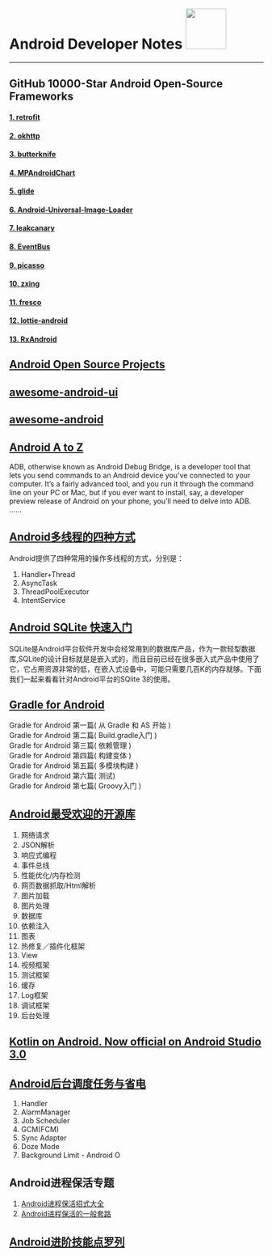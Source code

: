 # Android Developer Notes     <img src="https://github.com/Mylittleswift/Developer_Notes/blob/master/logo/android_logo.png" width="80"> 
------------------------------------------------------------------------------------------------------------------------------
## GitHub 10000-Star Android Open-Source Frameworks
#### [1. retrofit](https://github.com/square/retrofit)
#### [2. okhttp](https://github.com/square/okhttp)
#### [3. butterknife](https://github.com/JakeWharton/butterknife) 
#### [4. MPAndroidChart](https://github.com/PhilJay/MPAndroidChart)
#### [5. glide](https://github.com/bumptech/glide)
#### [6. Android-Universal-Image-Loader](https://github.com/nostra13/Android-Universal-Image-Loader) 
#### [7. leakcanary](https://github.com/square/leakcanary) 
#### [8. EventBus](https://github.com/greenrobot/EventBus)
#### [9. picasso](https://github.com/square/picasso)
#### [10. zxing](https://github.com/zxing/zxing)
#### [11. fresco](https://github.com/facebook/fresco)
#### [12. lottie-android](https://github.com/airbnb/lottie-android)
#### [13. RxAndroid](https://github.com/ReactiveX/RxAndroid)

## [Android Open Source Projects](https://github.com/Trinea/android-open-project/tree/master/English%20Version)
## [awesome-android-ui](https://github.com/wasabeef/awesome-android-ui)
## [awesome-android](https://github.com/snowdream/awesome-android)

## [Android A to Z](http://www.greenbot.com/article/3012144/android/android-a-to-z-a-glossary-of-android-jargon-and-technical-terms.html)
ADB, otherwise known as Android Debug Bridge, is a developer tool that lets you send commands to an Android device you’ve connected to your computer. It’s a fairly advanced tool, and you run it through the command line on your PC or Mac, but if you ever want to install, say, a developer preview release of Android on your phone, you’ll need to delve into ADB.
......


## [Android多线程的四种方式](http://www.jianshu.com/p/2b634a7c49ec)
Android提供了四种常用的操作多线程的方式，分别是：
1. Handler+Thread
2. AsyncTask
3. ThreadPoolExecutor
4. IntentService

## [Android SQLite 快速入门](http://kb.cnblogs.com/page/83939/)
SQLite是Android平台软件开发中会经常用到的数据库产品，作为一款轻型数据库,SQLite的设计目标就是是嵌入式的，而且目前已经在很多嵌入式产品中使用了它，它占用资源非常的低，在嵌入式设备中，可能只需要几百K的内存就够。下面我们一起来看看针对Android平台的SQlite 3的使用。

## [Gradle for Android](https://segmentfault.com/a/1190000004229002)
Gradle for Android 第一篇( 从 Gradle 和 AS 开始 ) <br />
Gradle for Android 第二篇( Build.gradle入门 ) <br />
Gradle for Android 第三篇( 依赖管理 ) <br />
Gradle for Android 第四篇( 构建变体 ) <br />
Gradle for Android 第五篇( 多模块构建 ) <br />
Gradle for Android 第六篇( 测试) <br />
Gradle for Android 第七篇( Groovy入门 ) <br />

## [Android最受欢迎的开源库](http://www.jianshu.com/p/fcfbda09b73a)
1. 网络请求
2. JSON解析
3. 响应式编程
4. 事件总线
5. 性能优化/内存检测
6. 网页数据抓取/Html解析
7. 图片加载
8. 图片处理
9. 数据库
10. 依赖注入
11. 图表
12. 热修复／插件化框架
13. View
14. 视频框架
15. 测试框架
16. 缓存
17. Log框架
18. 调试框架
19. 后台处理

## [Kotlin on Android. Now official on Android Studio 3.0](https://developer.android.com/kotlin/resources.html)


## [Android后台调度任务与省电](https://blog.dreamtobe.cn/2016/08/15/android_scheduler_and_battery/)
1. Handler 
2. AlarmManager
3. Job Scheduler
4. GCM(FCM)
5. Sync Adapter
6. Doze Mode
7. Background Limit - Android O

## Android进程保活专题 
1. [Android进程保活招式大全](https://zhuanlan.zhihu.com/p/21987083)
2. [Android进程保活的一般套路](http://www.jianshu.com/p/1da4541b70ad)


## [Android进阶技能点罗列](https://github.com/DoubleDa/AndroidAdvancedSkill)


